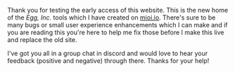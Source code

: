 Thank you for testing the early access of this website. This is the new home of the *Egg, Inc.* tools which I have created on [mioi.io](https://mioi.io). There's sure to be many bugs or small user experience enhancements which I can make and if you are reading this you're here to help me fix those before I make this live and replace the old site.

I've got you all in a group chat in discord and would love to hear your feedback (positive and negative) through there. Thanks for your help!